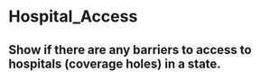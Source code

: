 # Hospital_Access

## Show if there are any barriers to access to hospitals (coverage holes) in a state.
